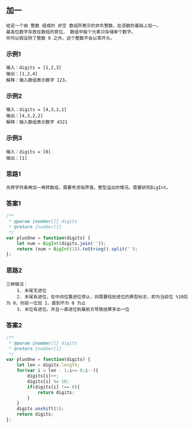 ## 加一
    给定一个由 整数 组成的 非空 数组所表示的非负整数，在该数的基础上加一。
    最高位数字存放在数组的首位， 数组中每个元素只存储单个数字。
    你可以假设除了整数 0 之外，这个整数不会以零开头。
### 示例1
    输入：digits = [1,2,3]
    输出：[1,2,4]
    解释：输入数组表示数字 123。
### 示例2
    输入：digits = [4,3,2,1]
    输出：[4,3,2,2]
    解释：输入数组表示数字 4321
### 示例3
    输入：digits = [0]
    输出：[1]
### 思路1
    先转字符串再加一再转数组，需要考虑临界值，整型溢出的情况。需要研究BigInt。
### 答案1  
```  javascript
/**
 * @param {number[]} digits
 * @return {number[]}
 */
var plusOne = function(digits) {
    let num = BigInt(digits.join(''));
    return (num + BigInt(1)).toString().split('');
};
```

### 思路2
    三种情况：
        1. 末尾无进位
        2. 末尾有进位，在中间位置进位停止，则需要找到进位的典型标志，即为当前位 %10后为 0，则前一位加 1，直到不为 0 为止
        3. 末位有进位，并且一直进位到最前方导致结果多出一位
### 答案2  
```  javascript
/**
 * @param {number[]} digits
 * @return {number[]}
 */
var plusOne = function(digits) {
    let len = digits.length;
    for(var i = len - 1;i>= 0;i--){
        digits[i]++;
        digits[i] %= 10; 
        if(digits[i] !== 0){
            return digits;
        }
    }
    digits.unshift(1);
    return digits;
};
```